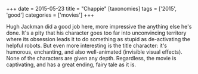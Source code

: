 +++
date = 2015-05-23
title = "Chappie"
[taxonomies]
tags = ['2015', 'good']
categories = ['movies']
+++

Hugh Jackman did a good job here, more impressive the anything else
he's done. It's a pity that his character goes too far into
unconvincing territory where its obsession leads it to do something as
stupid as de-activating the helpful robots. But even more interesting is
the title character: it's humorous, enchanting, and also well-animated
(invisible visual effects). None of the characters are given any depth.
Regardless, the movie is captivating, and has a great ending, fairy tale
as it is.
